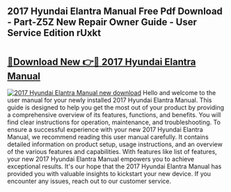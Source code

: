 ## 2017 Hyundai Elantra Manual Free Pdf Download - Part-Z5Z New Repair Owner Guide - User Service Edition rUxkt

# <h2><a href="http://bc28991.oget.top/?id=2017+Hyundai+Elantra+Manual">🔗Download New 👉🔴 2017 Hyundai Elantra Manual</a></h2>

[![2017 Hyundai Elantra Manual new download](https://i.imgur.com/5g1atiW.png)](http://bc28991.oget.top/?id=2017+Hyundai+Elantra+Manual)
Hello and welcome to the user manual for your newly installed 2017 Hyundai Elantra Manual. This guide is designed to help you get the most out of your product by providing a comprehensive overview of its features, functions, and benefits. You will find clear instructions for operation, maintenance, and troubleshooting. To ensure a successful experience with your new 2017 Hyundai Elantra Manual, we recommend reading this user manual carefully. It contains detailed information on product setup, usage instructions, and an overview of the various features and capabilities. With features like list of features, your new 2017 Hyundai Elantra Manual empowers you to achieve exceptional results. It's our hope that the 2017 Hyundai Elantra Manual has provided you with valuable insights to kickstart your new device. If you encounter any issues, reach out to our customer service.
